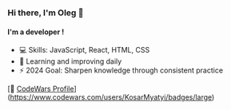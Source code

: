 ### Hi there, I'm Oleg 👋
#### I'm a developer !
- 💻 Skills: JavaScript, React, HTML, CSS
- 🌱 Learning and improving daily
- ⚡ 2024 Goal: Sharpen knowledge through consistent practice

[📝 [CodeWars Profile](https://www.codewars.com/users/KosarMyatyi)](https://www.codewars.com/users/KosarMyatyi/badges/large)
